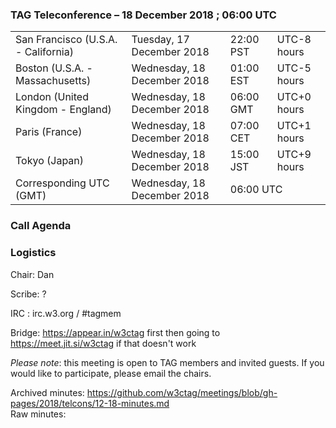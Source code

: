 ### TAG Teleconference – 18 December 2018 ; 06:00 UTC
<table>
<tr><td> San Francisco (U.S.A. - California) <td> Tuesday, 17 December 2018 <td> 22:00 PST <td> UTC-8 hours
<tr><td> Boston (U.S.A. - Massachusetts) <td> Wednesday, 18 December 2018 <td> 01:00 EST <td> UTC-5 hours
<tr><td> London (United Kingdom - England) <td> Wednesday, 18 December 2018 <td> 06:00 GMT <td> UTC+0 hours
<tr><td> Paris (France) <td> Wednesday, 18 December 2018 <td> 07:00 CET <td> UTC+1 hours
<tr><td> Tokyo (Japan) <td> Wednesday, 18 December 2018 <td> 15:00 JST <td> UTC+9 hours
<tr><td> Corresponding UTC (GMT) <td> Wednesday, 18 December 2018 <td colspan=2> 06:00 UTC
</table>

### Call Agenda

### Logistics

Chair: Dan

Scribe: ?

IRC : irc.w3.org / #tagmem

Bridge: https://appear.in/w3ctag first then going to https://meet.jit.si/w3ctag if that doesn't work

*Please note*: this meeting is open to TAG members and invited guests. If you would like to participate, please email the chairs.

Archived minutes: https://github.com/w3ctag/meetings/blob/gh-pages/2018/telcons/12-18-minutes.md  
Raw minutes: 
